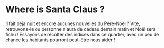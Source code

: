 # Where is Santa Claus ?

Il fait déjà nuit et encore aucunes nouvelles du Père-Noël ? Vite, retrouvons-le ou personne n'aura de cadeau demain matin et Noêl sera fichu ! Essayons de récolter des indices dans ce quartier, avec un peu de chance les habitants pourront peut-être nous aider !
 
